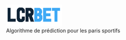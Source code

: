 

![Cover](https://github.com/Liamcr21/Liamcr21/blob/main/img/logo_white.png)
<br>
Algorithme de prédiction pour les paris sportifs

